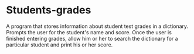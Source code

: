 # Students-grades
A program that stores information about student test grades in a dictionary. Prompts the user for the student's name and score. Once the user is finished entering grades, allow him or her to search the dictionary for a particular student and print his or her score.
